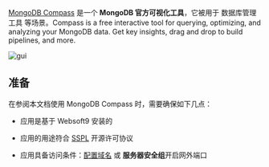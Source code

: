 [MongoDB Compass](https://www.mongodb.com/products/compass) 是一个 **MongoDB 官方可视化工具**，它被用于 数据库管理工具  等场景。Compass is a free interactive tool for querying, optimizing, and analyzing your MongoDB data. Get key insights, drag and drop to build pipelines, and more.


![gui](https://libs.websoft9.com/Websoft9/DocsPicture/zh/mongodb/mongodbcompass001-websoft9.png)


## 准备

在参阅本文档使用 MongoDB Compass 时，需要确保如下几点：

- 应用是基于 Websoft9 安装的

- 应用的用途符合 [SSPL](https://www.mongodb.com/licensing/server-side-public-license) 开源许可协议

- 应用具备访问条件：[配置域名](./guide/appsetdomain) 或 **服务器安全组**开启网外端口